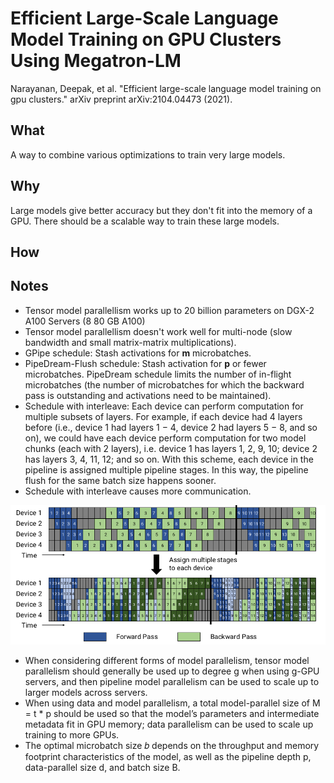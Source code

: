 # Efficient Large-Scale Language Model Training on GPU Clusters Using Megatron-LM

Narayanan, Deepak, et al. "Efficient large-scale language model training on gpu clusters." arXiv preprint arXiv:2104.04473 (2021).

## What
A way to combine various optimizations to train very large models.

## Why
Large models give better accuracy but they don't fit into the memory of a GPU. There should be a scalable way to train these large models.

## How


## Notes

* Tensor model parallellism works up to 20 billion parameters on DGX-2 A100 Servers (8 80 GB A100)
* Tensor model parallellism doesn't work well for multi-node (slow bandwidth and small matrix-matrix multiplications). 
* GPipe schedule: Stash activations for **m** microbatches.
* PipeDream-Flush schedule: Stash activation for **p** or fewer microbatches. PipeDream schedule limits the number of in-flight microbatches (the number of
microbatches for which the backward pass is outstanding and activations need to be maintained). 
* Schedule with interleave: Each device can perform computation for multiple subsets of layers. For example, if each device had 4 layers before (i.e., device 1 had layers 1 − 4, device 2 had layers 5 − 8, and so on), we could have each device perform computation for two model chunks (each with 2 layers), i.e. device 1 has layers 1, 2, 9, 10; device 2 has layers 3, 4, 11, 12; and so on. With this scheme, each device in the pipeline is assigned multiple pipeline stages. In this way, the pipeline flush for the same batch size happens sooner.
* Schedule with interleave causes more communication.

![Interleaving](figures/interleaving.png)

* When considering different forms of model parallelism, tensor model parallelism should generally be used up to degree g when using g-GPU servers, and then pipeline model parallelism can be used to scale up to larger models across servers.
* When using data and model parallelism, a total model-parallel size of M = t * p should be used so that the model’s parameters and intermediate metadata fit in GPU memory; data parallelism can be used to scale up training to more GPUs.
* The optimal microbatch size 𝑏 depends on the throughput and memory footprint characteristics of the model, as well as the pipeline depth p, data-parallel size d, and batch size B.
